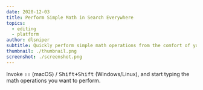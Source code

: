 ```yaml
---
date: 2020-12-03
title: Perform Simple Math in Search Everywhere
topics:
  - editing
  - platform
author: dlsniper
subtitle: Quickly perform simple math operations from the comfort of your IDE.
thumbnail: ./thumbnail.png
screenshot: ./screenshot.png
---
```


Invoke <kbd>⇧⇧</kbd> (macOS) / <kbd>Shift+Shift</kbd> (Windows/Linux), and start typing the math operations you want to perform.
